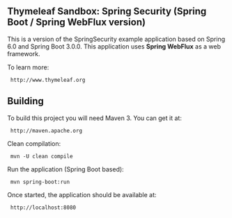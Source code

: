 
Thymeleaf Sandbox: Spring Security (Spring Boot / Spring WebFlux version)
-------------------------------------------------------------------------

 This is a version of the SpringSecurity example application based on Spring 6.0
 and Spring Boot 3.0.0. This application uses **Spring WebFlux** as a web framework.

 To learn more:
 
     http://www.thymeleaf.org


Building
--------
 
 To build this project you will need Maven 3. You can get it at:
 
     http://maven.apache.org

 Clean compilation:
 
     mvn -U clean compile
     
 Run the application (Spring Boot based):
 
     mvn spring-boot:run

 Once started, the application should be available at:
 
     http://localhost:8080


